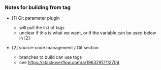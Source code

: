 
### Notes for building from tag

* [1] Git parameter plugin
    * will pull the list of tags
    * unclear if this is what we want, or if the variable can be used below in [2] 

* [2] source-code management / Git section
    * branches to build can use tags
    * see https://stackoverflow.com/a/19632917/12704
